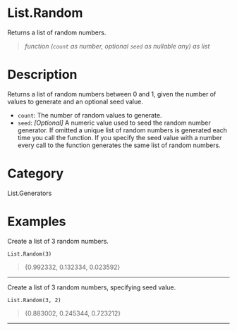 ﻿# List.Random
Returns a list of random numbers.
> _function (<code>count</code> as number, optional <code>seed</code> as nullable any) as list_
# Description 
Returns a list of random numbers between 0 and 1, given the number of values to generate and an optional seed value. 
<ul>
   <li><code>count</code>: The number of random values to generate.</li>
   <li><code>seed</code>:  <i>[Optional]</i> A numeric value used to seed the random number generator.  If omitted a unique list of random numbers is generated each time you call the function.  If you specify the seed value with a number every call to the function generates the same list of random numbers.</li>
</ul>

# Category 
List.Generators
# Examples 
Create a list of 3 random numbers.
```
List.Random(3)
```
> {0.992332, 0.132334, 0.023592}
***
Create a list of 3 random numbers, specifying seed value.
```
List.Random(3, 2)
```
> {0.883002, 0.245344, 0.723212}
***
